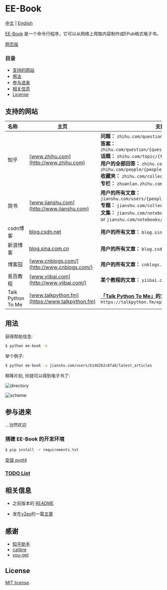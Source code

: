 # EE-Book

[中文](./README.md) | [English](./README_en.md)   

[EE-Book](https://github.com/knarfeh/EE-Book) 是一个命令行程序，它可以从网络上爬取内容制作成EPub格式电子书。  

[网页版](http://ee-book.org)

### 目录
* [支持的网站](#支持的网站)
* [用法](#用法)
* [参与进来](#参与进来)
* [相关信息](#相关信息)
* [License](#license)

## 支持的网站

| 名称 | 主页                               | 支持类型                          |
| :------ | ---------------------------------------- | ---------------------------------------- |
| 知乎      | [www.zhihu.com](http://www.zhihu.com)    | **问题：** `zhihu.com/question/{question_id}`<br/>**答案：** `zhihu.com/question/{question_id}/answer/{answer_id}`<br/>**话题：** `zhihu.com/topic/{topic_id}`<br/>**用户的全部回答：** `zhihu.com/people/{people_id}` or `zhihu.com/people/{people_id}/answers`<br/>**收藏夹：** `zhihu.com/collection/{collection_id}` <br/> **专栏：** `zhuanlan.zhihu.com/{zhuanlan_id}` |
| 简书      | [www.jianshu.com](http://www.jianshu.com) | **用户的所有文章：** `jianshu.com/users/{people_id}/latest_articles`<br/>**专题：** `jianshu.com/collection/{collection_id}`<br/>**文集：** `jianshu.com/notebooks/{notebooks_id}/latest` or `jianshu.com/notebooks/{notebooks_id}/top` |
| csdn博客  | [blog.csdn.net](http://blog.csdn.net)    | **用户的所有文章：** `blog.sina.com.cn/u/{people_id}` |
| 新浪博客   | [blog.sina.com.cn](http://blog.sina.com.cn/) | **用户的所有文章：** `blog.csdn.net/{people_id}` |
| 博客园     | [www.cnblogs.com/](http://www.cnblogs.com/) | **用户的所有文章：** `cnblogs.com/{people_id}/`  |
| 易百教程   | [www.yiibai.com](http://www.yiibai.com/) | **某个教程的文章：** `yiibai.com/{tutorial_kind}`|
| Talk Python To Me | [www.talkpython.fm](https://www.talkpython.fm)| **[「Talk Python To Me」](https://www.talkpython.fm)的文稿:** `https://talkpython.fm/episodes/all/`|

## 用法

获得帮助信息:  

```bash
$ python ee-book -h
```

举个例子:  

```bash
$ python ee-book -u jianshu.com/users/b1dd2b2c87a8/latest_articles
```

稍等片刻, 你就可以得到电子书了:  

![directory](http://7xi5vu.com1.z0.glb.clouddn.com/2016-03-09directory.png)  

![scheme](http://7xi5vu.com1.z0.glb.clouddn.com/2016-03-09Scheme.png)


## 参与进来

...当然欢迎

### 搭建 EE-Book 的开发环境

```bash
$ pip install -r requirements.txt
```

[安装 pyqt4](https://riverbankcomputing.com/software/pyqt/download/)

### [TODO List](./notes/TODOlist.md)


## 相关信息

* 之前版本的 [README](https://github.com/knarfeh/EE-Book/blob/c4d870ff8cca6bbac97f04c9da727397cee8d519/README.md)

* 发在[v2ex](https://v2ex.com/)的一篇[文章](http://knarfeh.github.io/2016/03/17/EE-Book/)

## 感谢

* [知乎助手](https://github.com/YaoZeyuan/ZhihuHelp)
* [calibre](https://github.com/kovidgoyal/calibre)
* [you-get](https://github.com/soimort/you-get)

## License

[MIT license](./LICENSE).

